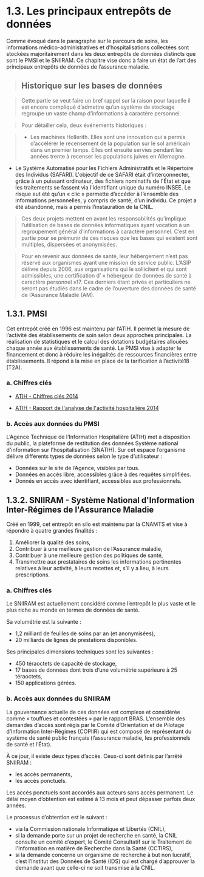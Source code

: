 # 1.3. Les principaux entrepôts de données

Comme évoqué dans le paragraphe sur le parcours de soins, les informations médico-administratives et d’hospitalisations collectées sont stockées majoritairement dans les deux entrepôts de données distincts que sont le PMSI et le SNIIRAM. Ce chapitre vise donc à faire un état de l’art des principaux entrepôts de données de l’assurance maladie.

> ## Historique sur les bases de données

> Cette partie se veut faire un bref rappel sur la raison pour laquelle il est encore compliqué d’admettre qu’un système de stockage regroupe un vaste champ d’informations à caractère personnel.

> Pour détailler cela, deux événements historiques :

> - Les machines Hollerith. Elles sont une innovation qui a permis d’accélérer le recensement de la population sur le sol américain dans un premier temps. Elles ont ensuite servies pendant les années trente à recenser les populations juives en Allemagne.
- Le Système Automatisé pour les Fichiers Administratifs et le Répertoire des Individus (SAFARI). L'objectif de ce SAFARI était d’interconnecter, grâce à un puissant ordinateur, des fichiers nominatifs de l'État et que les traitements se fassent via l'identifiant unique du numéro INSEE. Le risque eut été qu’un « clic » permette d’accéder à l’ensemble des informations personnelles, y compris de santé, d’un individu. Ce projet a été abandonné, mais a permis l’instauration de la CNIL.

> Ces deux projets mettent en avant les responsabilités qu’implique l’utilisation de bases de données informatiques ayant vocation à un regroupement général d’informations à caractère personnel. C’est en partie pour se prémunir de ces risques que les bases qui existent sont multiples, dispersées et anonymisées.

> Pour en revenir aux données de santé, leur hébergement n’est pas réservé aux organismes ayant une mission de service public. L’ASIP délivre depuis 2006, aux organisations qui le sollicitent et qui sont admissibles, une certification d’ « hébergeur de données de santé à caractère personnel »17. Ces derniers étant privés et particuliers ne seront pas étudiés dans le cadre de l’ouverture des données de santé de l’Assurance Maladie (AM).

## 1.3.1. PMSI

Cet entrepôt créé en 1996 est maintenu par l’ATIH. Il permet la mesure de l’activité des établissements de soin selon deux approches principales. La réalisation de statistiques et le calcul des dotations budgétaires allouées chaque année aux établissements de santé.
Le PMSI vise à adapter le financement et donc à réduire les inégalités de ressources financières entre établissements. Il répond à la mise en place de la tarification à l’activité18 (T2A).


### a. Chiffres clés

- [ATIH - Chiffres clés 2014](http://www.atih.sante.fr/sites/default/files/public/content/2554/atih_chiffres_cles_2014.pdf)

- [ATIH - Rapport de l'analyse de l'activité hospitalière 2014](http://www.atih.sante.fr/sites/default/files/public/content/2790/atih_rapport_de_lanalyse_de_lactivite_hospitaliere_2014.pdf)


### b. Accès aux données du PMSI

L’Agence Technique de l’Information Hospitalière (ATIH) met à disposition du public, la plateforme de restitution des données Système national d'information sur l'hospitalisation (SNATIH). Sur cet espace l’organisme délivre différents types de données selon le type d’utilisateur :


- Données sur le site de l’Agence, visibles par tous.
- Données en accès libre, accessibles grâce à des requêtes simplifiées.
- Donnés en accès avec identifiant, accessibles aux professionnels.

## 1.3.2. SNIIRAM - Système National d'Information Inter-Régimes de l'Assurance Maladie

Créé en 1999, cet entrepôt en silo est maintenu par la CNAMTS et vise à répondre à quatre grandes finalités :

1. Améliorer la qualité des soins,
2. Contribuer à une meilleure gestion de l’Assurance maladie,
3. Contribuer à une meilleure gestion des politiques de santé,
4. Transmettre aux prestataires de soins les informations pertinentes relatives à leur activité, à leurs recettes et, s’il y a lieu, à leurs prescriptions.

### a. Chiffres clés

Le SNIIRAM est actuellement considéré comme l’entrepôt le plus vaste et le plus riche au monde en termes de données de santé.

Sa volumétrie est la suivante :

- 1,2 milliard de feuilles de soins par an (et anonymisées),
- 20 milliards de lignes de prestations disponibles.

Ses principales dimensions techniques sont les suivantes :

- 450 téraoctets de capacité de stockage,
- 17 bases de données dont trois d’une volumétrie supérieure à 25 téraoctets,
- 150 applications gérées.

### b. Accès aux données du SNIIRAM

La gouvernance actuelle de ces données est complexe et considérée comme « touffues et contestées » par le rapport BRAS.
L’ensemble des demandes d’accès sont régis par le Comité d’Orientation et de Pilotage d’Information Inter-Régimes (COPIIR) qui est composé de représentant du système de santé public français (l’assurance maladie, les professionnels de santé et l’État).


À ce jour, il existe deux types d’accès. Ceux-ci sont définis par l’arrêté SNIIRAM :

- les accès permanents,
- les accès ponctuels.

Les accès ponctuels sont accordés aux acteurs sans accès permanent. Le délai moyen d’obtention est estimé à 13 mois et peut dépasser parfois deux années.

Le processus d’obtention est le suivant :

- via la Commission nationale Informatique et Libertés (CNIL),
- si la demande porte sur un projet de recherche en santé, la CNIL consulte un comité d’expert, le Comité Consultatif sur le Traitement de l'Information en matière de Recherche dans la Santé (CCTIRS),
- si la demande concerne un organisme de recherche à but non lucratif, c’est l’Institut des Données de Santé (IDS) qui est chargé d’approuver la demande avant que celle-ci ne soit transmise à la CNIL.
